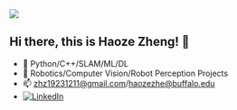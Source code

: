 <a href="https://github.com/anuraghazra/github-readme-stats">
  <img align="center" src="https://github-readme-stats-git-masterrstaa-rickstaa.vercel.app/api?username=Zanghu-ze&&show_icons=true&theme=dark" />
</a>
<br>


## Hi there, this is Haoze Zheng! 👋
* 🌱 Python/C++/SLAM/ML/DL
* 👯 Robotics/Computer Vision/Robot Perception Projects
* 📫 zhz19231211@gmail.com/haozezhe@buffalo.edu
* [![LinkedIn](https://img.shields.io/badge/-LinkedIn-blue?style=flat-square&logo=LinkedIn)](https://www.linkedin.com/in/haoze-zheng-152623252/)